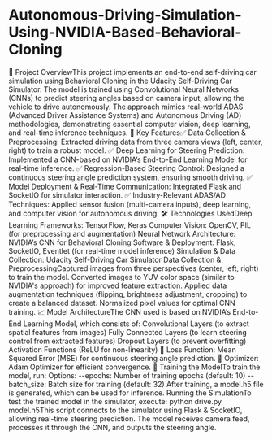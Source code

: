 # Autonomous-Driving-Simulation-Using-NVIDIA-Based-Behavioral-Cloning
📌 Project OverviewThis project implements an end-to-end self-driving car simulation using Behavioral Cloning in the Udacity Self-Driving Car Simulator. The model is trained using Convolutional Neural Networks (CNNs) to predict steering angles based on camera input, allowing the vehicle to drive autonomously.
The approach mimics real-world ADAS (Advanced Driver Assistance Systems) and Autonomous Driving (AD) methodologies, demonstrating essential computer vision, deep learning, and real-time inference techniques.
📢 Key Features✅ Data Collection & Preprocessing: Extracted driving data from three camera views (left, center, right) to train a robust model.
✅ Deep Learning for Steering Prediction: Implemented a CNN-based on NVIDIA’s End-to-End Learning Model for real-time inference.
✅ Regression-Based Steering Control: Designed a continuous steering angle prediction system, ensuring smooth driving.
✅ Model Deployment & Real-Time Communication: Integrated Flask and SocketIO for simulator interaction.
✅ Industry-Relevant ADAS/AD Techniques: Applied sensor fusion (multi-camera inputs), deep learning, and computer vision for autonomous driving.
🛠 Technologies UsedDeep Learning Frameworks: TensorFlow, Keras
Computer Vision: OpenCV, PIL (for preprocessing and augmentation)
Neural Network Architecture: NVIDIA’s CNN for Behavioral Cloning
Software & Deployment: Flask, SocketIO, Eventlet (for real-time model inference)
Simulation & Data Collection: Udacity Self-Driving Car Simulator
Data Collection & PreprocessingCaptured images from three perspectives (center, left, right) to train the model.
Converted images to YUV color space (similar to NVIDIA's approach) for improved feature extraction.
Applied data augmentation techniques (flipping, brightness adjustment, cropping) to create a balanced dataset.
Normalized pixel values for optimal CNN training.
📈 Model ArchitectureThe CNN used is based on NVIDIA’s End-to-End Learning Model, which consists of:
Convolutional Layers (to extract spatial features from images)
Fully Connected Layers (to learn steering control from extracted features)
Dropout Layers (to prevent overfitting)
Activation Functions (ReLU for non-linearity)
📌 Loss Function: Mean Squared Error (MSE) for continuous steering angle prediction.
📌 Optimizer: Adam Optimizer for efficient convergence.
🚀 Training the ModelTo train the model, run:
Options:
--epochs: Number of training epochs (default: 10)
--batch_size: Batch size for training (default: 32)
After training, a model.h5 file is generated, which can be used for inference.
Running the SimulationTo test the trained model in the simulator, execute:
python drive.py model.h5This script connects to the simulator using Flask & SocketIO, allowing real-time steering prediction.
The model receives camera feed, processes it through the CNN, and outputs the steering angle.
